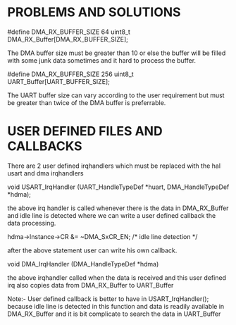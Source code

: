 # PROBLEMS AND SOLUTIONS


#define DMA_RX_BUFFER_SIZE          64
uint8_t DMA_RX_Buffer[DMA_RX_BUFFER_SIZE];

The DMA buffer size must be greater than 10 or else the buffer will be filled with some junk data sometimes and it hard to process the buffer.


#define DMA_RX_BUFFER_SIZE            256
uint8_t UART_Buffer[UART_BUFFER_SIZE];

The UART buffer size can vary according to the user requirement but must be greater than twice of the DMA buffer is preferrable.


# USER DEFINED FILES AND CALLBACKS

There are 2 user defined irqhandlers which must be replaced with the hal usart and dma irqhandlers

void USART_IrqHandler (UART_HandleTypeDef *huart, DMA_HandleTypeDef *hdma);

the above irq handler is called whenever there is the data in DMA_RX_Buffer and idle line is detected where we can write a user defined callback the data processing.

hdma->Instance->CR &= ~DMA_SxCR_EN;       /* idle line detection */

after the above statement user can write his own callback.

void DMA_IrqHandler (DMA_HandleTypeDef *hdma)

the above irqhandler called when the data is received and this user defined irq also copies data from  DMA_RX_Buffer to UART_Buffer 

Note:- User defined callback is better to have in USART_IrqHandler(); because idle line is detected in this function and data is readily available in DMA_RX_Buffer and it is bit complicate to search the data in UART_Buffer

